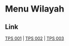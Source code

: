 # Menu Wilayah

## Link

[TPS 001](https://github.com/gigit-pemilu/pemilu-2024-95-papua-pegunungan/tree/main/pilpres/hitung-suara/sub/95-papua-pegunungan/sub/01-jayawijaya/sub/32-muliama/sub/2002-asologaima/sub/001-tps)
 | 
[TPS 002](https://github.com/gigit-pemilu/pemilu-2024-95-papua-pegunungan/tree/main/pilpres/hitung-suara/sub/95-papua-pegunungan/sub/01-jayawijaya/sub/32-muliama/sub/2002-asologaima/sub/002-tps)
 | 
[TPS 003](https://github.com/gigit-pemilu/pemilu-2024-95-papua-pegunungan/tree/main/pilpres/hitung-suara/sub/95-papua-pegunungan/sub/01-jayawijaya/sub/32-muliama/sub/2002-asologaima/sub/003-tps)

